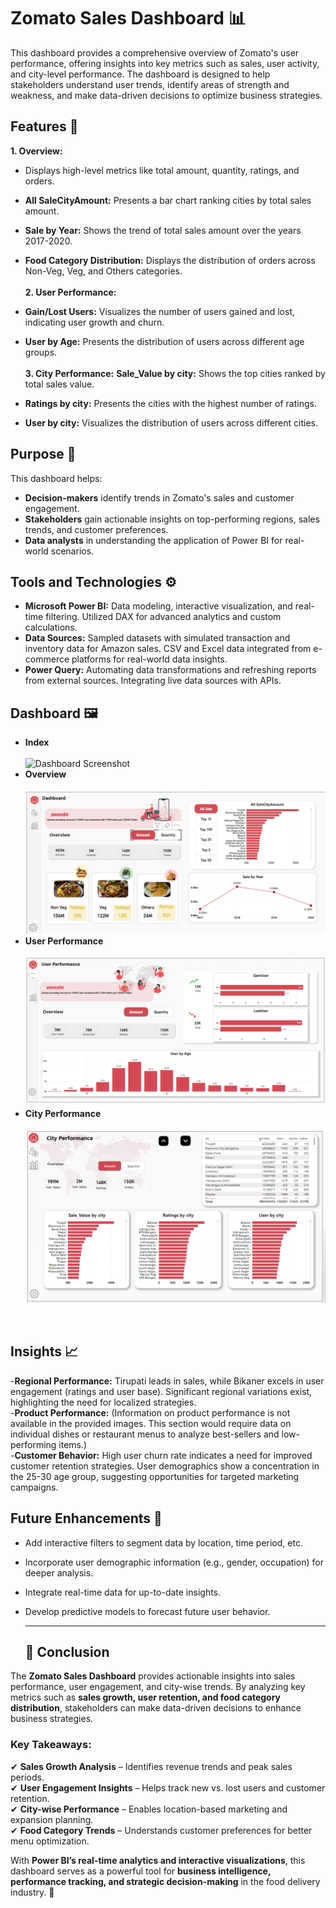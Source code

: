 # Zomato Sales Dashboard 📊 #

This dashboard provides a comprehensive overview of Zomato's user performance, offering insights into key metrics such as sales, user activity, and city-level performance. The dashboard is designed to help stakeholders understand user trends, identify areas of strength and weakness, and make data-driven decisions to optimize business strategies.

## Features 🚀 
   **1. Overview:**  
*   Displays high-level metrics like total amount, quantity, ratings, and orders.
* **All SaleCityAmount:** Presents a bar chart ranking cities by total sales amount.
* **Sale by Year:** Shows the trend of total sales amount over the years 2017-2020.
* **Food Category Distribution:** Displays the distribution of orders across Non-Veg, Veg, and Others categories. <br> <br>
**2. User Performance:**
  
* **Gain/Lost Users:** Visualizes the number of users gained and lost, indicating user growth and churn.
* **User by Age:** Presents the distribution of users across different age groups. <br><br>
**3. City Performance:**
**Sale_Value by city:** Shows the top cities ranked by total sales value.
* **Ratings by city:** Presents the cities with the highest number of ratings.
* **User by city:** Visualizes the distribution of users across different cities.


##  Purpose 📌
This dashboard helps:
- **Decision-makers** identify trends in Zomato's sales and customer engagement.
- **Stakeholders** gain actionable insights on top-performing regions, sales trends, and customer preferences.
- **Data analysts** in understanding the application of Power BI for real-world scenarios.

## Tools and Technologies ⚙️ <br>
- **Microsoft Power BI:**  Data modeling, interactive visualization, and real-time filtering. Utilized DAX for advanced analytics and custom calculations. <br>
- **Data Sources:**  Sampled datasets with simulated transaction and inventory data for Amazon sales. CSV and Excel data integrated from e-commerce platforms for real-world data insights. <br>
- **Power Query:**  Automating data transformations and refreshing reports from external sources. Integrating live data sources with APIs. <br>

##  Dashboard  🖼️
- **Index**  <br> <br>
![Dashboard Screenshot](Images/Screenshot_2025-01-14_130215.png)
- **Overview**  <br> <br>
![Dashboard Screenshot](https://github.com/Jiyachaudhari-05/Zomato_Dashboard/blob/main/Images/Screenshot%202025-01-14%20130244.png)
- **User Performance**  <br> <br>
![Dashboard Screenshot](https://github.com/Jiyachaudhari-05/Zomato_Dashboard/blob/main/Images/Screenshot%202025-01-14%20130306.png)
- **City Performance**  <br> <br>
![Dashboard Screenshot](https://github.com/Jiyachaudhari-05/Zomato_Dashboard/blob/main/Images/Screenshot%202025-01-14%20130322.png)

<br>

## Insights 📈 <br>
-**Regional Performance:** Tirupati leads in sales, while Bikaner excels in user engagement (ratings and user base). Significant regional variations exist, highlighting the need for localized strategies. <br>
-**Product Performance:** (Information on product performance is not available in the provided images. This section would require data on individual dishes or restaurant menus to analyze best-sellers and low-performing items.) <br>
-**Customer Behavior:** High user churn rate indicates a need for improved customer retention strategies. User demographics show a concentration in the 25-30 age group, suggesting opportunities for targeted marketing campaigns.  <br>

## Future Enhancements 🔮

* Add interactive filters to segment data by location, time period, etc.
* Incorporate user demographic information (e.g., gender, occupation) for deeper analysis.
* Integrate real-time data for up-to-date insights.
* Develop predictive models to forecast future user behavior.

  ---
  ## 📌 Conclusion  

The **Zomato Sales Dashboard** provides actionable insights into sales performance, user engagement, and city-wise trends. By analyzing key metrics such as **sales growth, user retention, and food category distribution**, stakeholders can make data-driven decisions to enhance business strategies.  

### **Key Takeaways:**  
✔ **Sales Growth Analysis** – Identifies revenue trends and peak sales periods.  
✔ **User Engagement Insights** – Helps track new vs. lost users and customer retention.  
✔ **City-wise Performance** – Enables location-based marketing and expansion planning.  
✔ **Food Category Trends** – Understands customer preferences for better menu optimization.  

With **Power BI’s real-time analytics and interactive visualizations**, this dashboard serves as a powerful tool for **business intelligence, performance tracking, and strategic decision-making** in the food delivery industry. 🚀  


